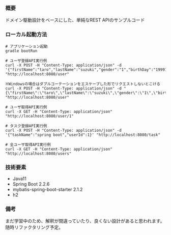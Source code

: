 ### 概要
ドメイン駆動設計をベースにした、単純なREST APIのサンプルコード

### ローカル起動方法
```
# アプリケーション起動
gradle bootRun

# ユーザ登録API実行例
curl -X POST -H "Content-Type: application/json" -d '{"firstName":"taro","lastName":"suzuki","gender":"1","birthDay":"19991224","mailAddress":"test@test.co.jp"}' "http://localhost:8080/user"

※Windowsの場合はダブルコーテーションをエスケープした形でリクエストしないとこける
curl -X POST -H "Content-Type: application/json" -d "{\"firstName\":\"taro\",\"lastName\":\"suzuki\",\"gender\":\"1\",\"birthDay\":\"19991224\",\"mailAddress\":\"test@test.co.jp\"}" "http://localhost:8080/user"

# ユーザ取得API実行例
curl -X GET -H "Content-Type: application/json" "http://localhost:8080/user/1"

# タスク登録API実行例
curl -X POST -H "Content-Type: application/json" -d '{"taskName":"spring boot","userId":1}' "http://localhost:8080/task"

# 全ユーザ取得API実行例
curl -X GET -H "Content-Type: application/json" "http://localhost:8080/users"
```

### 技術要素
* Java11
* Spring Boot 2.2.6
* mybatis-spring-boot-starter 2.1.2
* h2

### 備考
まだ学習中のため、解釈が間違っていたり、良くない設計があると思われます。随時リファクタリング予定。
